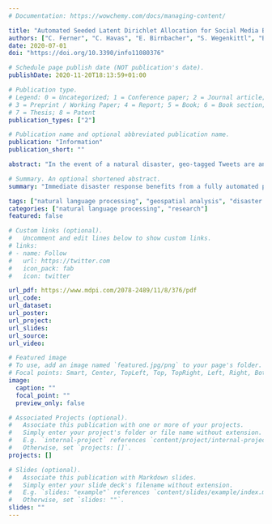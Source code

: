 ```yaml
---
# Documentation: https://wowchemy.com/docs/managing-content/

title: "Automated Seeded Latent Dirichlet Allocation for Social Media Based Event Detection and Mapping"
authors: ["C. Ferner", "C. Havas", "E. Birnbacher", "S. Wegenkittl", "B. Resch"]
date: 2020-07-01
doi: "https://doi.org/10.3390/info11080376"

# Schedule page publish date (NOT publication's date).
publishDate: 2020-11-20T18:13:59+01:00

# Publication type.
# Legend: 0 = Uncategorized; 1 = Conference paper; 2 = Journal article;
# 3 = Preprint / Working Paper; 4 = Report; 5 = Book; 6 = Book section;
# 7 = Thesis; 8 = Patent
publication_types: ["2"]

# Publication name and optional abbreviated publication name.
publication: "Information"
publication_short: ""

abstract: "In the event of a natural disaster, geo-tagged Tweets are an immediate source of information for locating casualties and damages, and for supporting disaster management. Topic modeling can help in detecting disaster-related Tweets in the noisy Twitter stream in an unsupervised manner. However, the results of topic models are difficult to interpret and require manual identification of one or more “disaster topics”. Immediate disaster response would benefit from a fully automated process for interpreting the modeled topics and extracting disaster relevant information. Initializing the topic model with a set of seed words already allows to directly identify the corresponding disaster topic. In order to enable an automated end-to-end process, we automatically generate seed words using older Tweets from the same geographic area. The results of two past events (Napa Valley earthquake 2014 and hurricane Harvey 2017) show that the geospatial distribution of Tweets identified as disaster related conforms with the officially released disaster footprints. The suggested approach is applicable when there is a single topic of interest and comparative data available."

# Summary. An optional shortened abstract.
summary: "Immediate disaster response benefits from a fully automated process for interpreting topic models and extracting disaster relevant information. We automatically generate seed words using older Tweets from the same geographic area for guiding the model."

tags: ["natural language processing", "geospatial analysis", "disaster management", "social media", "topic modeling"]
categories: ["natural language processing", "research"]
featured: false

# Custom links (optional).
#   Uncomment and edit lines below to show custom links.
# links:
# - name: Follow
#   url: https://twitter.com
#   icon_pack: fab
#   icon: twitter

url_pdf: https://www.mdpi.com/2078-2489/11/8/376/pdf
url_code:
url_dataset:
url_poster:
url_project:
url_slides:
url_source:
url_video:

# Featured image
# To use, add an image named `featured.jpg/png` to your page's folder. 
# Focal points: Smart, Center, TopLeft, Top, TopRight, Left, Right, BottomLeft, Bottom, BottomRight.
image:
  caption: ""
  focal_point: ""
  preview_only: false

# Associated Projects (optional).
#   Associate this publication with one or more of your projects.
#   Simply enter your project's folder or file name without extension.
#   E.g. `internal-project` references `content/project/internal-project/index.md`.
#   Otherwise, set `projects: []`.
projects: []

# Slides (optional).
#   Associate this publication with Markdown slides.
#   Simply enter your slide deck's filename without extension.
#   E.g. `slides: "example"` references `content/slides/example/index.md`.
#   Otherwise, set `slides: ""`.
slides: ""
---
```


